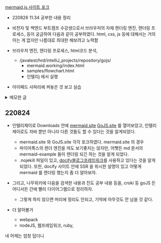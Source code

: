 [mermaid.js 사이트 포크](https://github.com/appstew/mermaid/tree/develop/docs)

- 220826 11:34 공부한 내용 정리
- 비전자 및 백엔드 부트캠프 수강생으로서 브라우저의 자체 렌더링 엔진, 렌더링 프로세스, 등이 궁금하여 다음과 같이 공부하였다. html, css, js 등에 대해서는 거의 아는 게 없지만 나름대로 최대한 해보려고 노력함
- 브라우저 엔진, 렌더링 프로세스, html코드 분석, 
  - /javatest/hrd/intelliJ_projects/repository/gojs/
    - mermaid.working/index.html
    - samples/flowchart.html
    - 인텔리j 에서 실행


- 아이패드 사파리에 켜놓은 것 보고 실습

<details>
<summary>메모한 글</summary>
- obsidian
  - 플러그인, 테마 등
  - 처음 러닝커브만 지나면 노션보다 훨씬 낫고 좋다고?
  - 컴퓨터에서도 한번 써봐야겠다. 
  - [markdown monster](https://markdownmonster.west-wind.com/docs/_5ef0x96or.htm) 발견.
  

- 깃헙 블로그는 csr? ssr? 
  - 이게 생각보다 어렵다. 구글에서 ssr csr 차이 예시 구분 방법 등 한글로 검색해보아도, 나오든 거의 모든 글들이 똑같은 내용만 담고 있다..
  네이버 블로그는 2020년부터 ssr 로 전환했다는 것만 어디서 확인했을 뿐, ssr, csr 이론적인 설명 차이 등만 있고 구체적으로 무슨 사이트가 정확히 csr 이다 ssr 이다 하는 설명은 찾을 수 없었다.
  - 또한 정적 웹사이트는 csr, 동적 웹사이트는 ssr 이라고 하지만 여전히 해깔린다..
  - 한가지 확실한 것은 가령 stendhal 같은 자바 웹 게임은 분명 csr 일 것이다.
  - 아무튼 혹시 몰라 영어로 검색해보았다. [이 글](https://stackoverflow.com/questions/62329411/how-to-see-whether-a-website-is-client-side-rendered-or-server-side-rendered) 에서 말하길, 
  - "현실적으로, ssr 과 csr 사이에 뚜렷한 구분법은 없다. 대부분 csr 이라 부를 웹사이트도 여전히 서버로 html 을 전송할 것이다. 때로는 엄청 많은 양을. 그리고 대부분 ssr 이라 부를 웹사이트도 여전히 유저입력에 따라 약간의 html 수정이 발생한다."
  - "브라우저에서 view source 와 관리자도구의 element inspector 안의 내용이 완전히 동일하면, 이는 100% SSR.  
  약간의 차이가 있으면 약간 csr 적이고, 차이가 크다면 ssr 보다는 csr 에 가깝다고 볼 수 있다."
  - ctrl+U 로 소스에서 코드 양이 적으면 csr, 이미 (거의) 모든 컨텐츠를 갖고 있다면 이는 ssr.
  - 실제로 stendhal game 은 소스의 양이 291페이지밖에 안되고 csr임을 다시 확인할 수 있다.
  - 가령 built 데이터로 구동하는 깃헙 블로그와 velog의 경우, 페이지마다 소스 코드가 바뀌고, 그 페이지에서 필요한 모든 코드를 각 소스에 가지고 있는 것을 보아 ssr 인듯. 그럼 벨로그나 깃헙 블로그가 동적 블로그라고?
  - stendhal game 은 역시 장소를 이동해도, 소스코드가 계속 동일하고 짧다. 그래서 csr임이 다시 확인되지만, 정적 웹사이트라고?

- 아무튼 CSR 과 SSR 을 어느정도 구분은 할 수 있을 것 같다.
  - 나중에 정적 웹사이트 vs 동적 웹사이트 에 대해 좀 더 알아보자.
  - 그런데, 가령 github pages 가 SSR, 즉 server-side-rendering 인데, 조금 전에 파이어폭스에서 mermaid renderer 애드온을 깔은 후에야 비로소 mermaid charts 가 렌더링 되는 것은 왜일까? 어떻게 이해해야 할까?


- github pages 는 SSR 이고 mermaid.min.js 까지 제공하는데 왜 크롬과 파폭 등 브라우저 단에서는 렌더링 애드온이 필요한 걸까?
  - [kiroki.io](https://kroki.io/)
    - [cheat sheet](../../img/fedora_hrd/kroki.io_printPDF.pdf)
      - Excalidraw[]
      - Graphviz
      - [PlantUML](https://plantuml.com/starting)
  - https://gojs.net/latest/intro/ 여기서 나중에좀 천천히 읽고 실습해보자.
  - about:debugging#/runtime/this-firefox 에서 Markdown Diagrams 소스코드, 디버깅툴 보기
  - 그리고 schema, 자료구조 시각화 자료 등, 시간 날때 알아보자.
  - markdownMonster
  - Obsidian
  - [intelliJ Diagram exmaple](../../img/fedora_hrd/beandiagram.svg)
    - <details>![](../../img/fedora_hrd/beandiagram.svg)
    </details>



</details>



## 220824 
- 인텔리제이로 Downloads 안에 [mermaid.site](https://github.com/appstew/mermaid) [GoJS.site](https://github.com/appstew/GoJS) 를 열어보았고, 인텔리제이로도 자바 뿐만 아니라 다른 것들도 할 수 있다는 것을 알게되었다.
  - mermaid.site 와 GoJS.site 각각 포크하였다.
mermaid.site 의 경우
  - 파이어폭스의 렌더 엔진을 꺼도 보기좋지는 않지만, 어쨋든 md 문서의 mermaid-example 들이 렌더링 되긴 하는 것을 알게 되었다. 
  - .nojekill 파일이 있고, [docify블로그프레임워크](docsify.js.org/#/ssr)를 사용하고 있다는 것을 알게 되었다. 또한, docify 사이트 안에 SSR 을 위시한 설명이 있고 어떻게 mermaid 를 렌더링 했는지 좀 더 알아보자.

- 그리고, 나무위키에 다음을 검색한 내용과 진도 공부 내용 등을, croki 등 goJS 든 어디서든 간에 빨리 다이어그램으로 정리하자.
  - 그렇게 하지 않으면 머리에 정리도 안되고, 기억에 아무것도 안 남을 것 같다.
- 더 알아볼거 
  - webpack
  - nodeJS, 웹프레임워크, ruby, 

네 어제는 엄청 덥더니